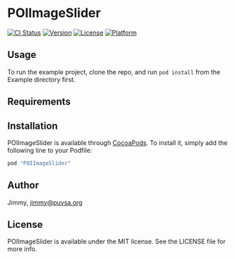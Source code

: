 # POIImageSlider

[![CI Status](http://img.shields.io/travis/Jimmy/POIImageSlider.svg?style=flat)](https://travis-ci.org/Jimmy/POIImageSlider)
[![Version](https://img.shields.io/cocoapods/v/POIImageSlider.svg?style=flat)](http://cocoapods.org/pods/POIImageSlider)
[![License](https://img.shields.io/cocoapods/l/POIImageSlider.svg?style=flat)](http://cocoapods.org/pods/POIImageSlider)
[![Platform](https://img.shields.io/cocoapods/p/POIImageSlider.svg?style=flat)](http://cocoapods.org/pods/POIImageSlider)

## Usage

To run the example project, clone the repo, and run `pod install` from the Example directory first.

## Requirements

## Installation

POIImageSlider is available through [CocoaPods](http://cocoapods.org). To install
it, simply add the following line to your Podfile:

```ruby
pod "POIImageSlider"
```

## Author

Jimmy, jimmy@puvsa.org

## License

POIImageSlider is available under the MIT license. See the LICENSE file for more info.
